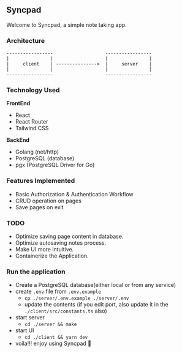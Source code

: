 ## Syncpad
Welcome to Syncpad, a simple note taking app.

### Architecture
```
-----------------                   -----------------                   
|               |                   |               |                   
|     client    | --------------->  |     server    |                                    
|               |                   |               |                   
-----------------                   -----------------                   
```

### Technology Used

**FrontEnd**
- React
- React Router
- Tailwind CSS

**BackEnd**
- Golang (net/http)
- PostgreSQL (database)
- pgx (PostgreSQL Driver for Go)

### Features Implemented
- Basic Authorization & Authentication Workflow
- CRUD operation on pages
- Save pages on exit

### TODO
- Optimize saving page content in database.
- Optimize autosaving notes process.
- Make UI more intuitive.
- Containerize the Application.

### Run the application
- Create a PostgreSQL database(either local or from any service)
- create `.env` file from `.env.example`
    - `cp ./server/.env.example ./server/.env`
    - update the contents (if you edit port, also update it in the `./client/src/constants.ts` also)
- start server
    - `cd ./server && make`
- start UI 
    - `cd ./client && yarn dev`
- voila!!! enjoy using Syncpad 🎉 
